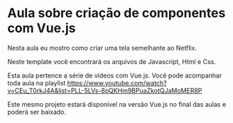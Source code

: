 # Aula sobre criação de componentes com Vue.js

Nesta aula eu mostro como criar uma tela semelhante ao Netflix.

Neste template você encontrará os arquivos de Javascript, Html e Css. 

Esta aula pertence a série de vídeos com Vue.js. Você pode acompanhar toda aula na playlist  https://www.youtube.com/watch?v=CEu_T0rkJ4A&list=PLL-5LVs-8oQKHm9BPuaZkotQJaMoMER8P

Este mesmo projeto estará disponível na versão Vue.js no final das aulas e poderá ser baixado.